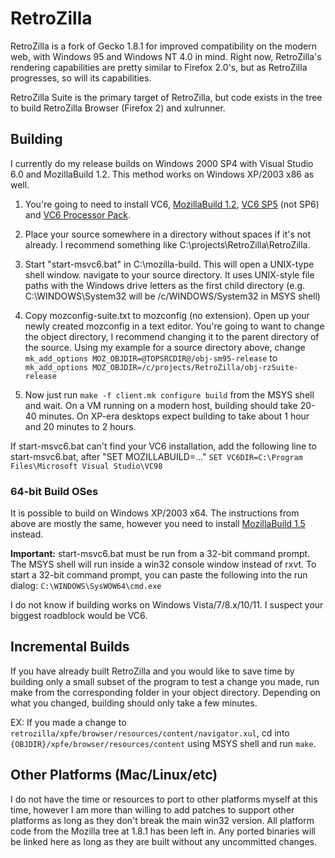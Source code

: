 # RetroZilla

RetroZilla is a fork of Gecko 1.8.1 for improved compatibility on the modern web, with Windows 95 and Windows NT 4.0 in mind. Right now, RetroZilla's rendering capabilities are pretty similar to Firefox 2.0's, but as RetroZilla progresses, so will its capabilities.

RetroZilla Suite is the primary target of RetroZilla, but code exists in the tree to build RetroZilla Browser (Firefox 2) and xulrunner.

## Building

I currently do my release builds on Windows 2000 SP4 with Visual Studio 6.0 and MozillaBuild 1.2. This method works on Windows XP/2003 x86 as well.

1. You're going to need to install VC6, [MozillaBuild 1.2](https://ftp.mozilla.org/pub/mozilla/libraries/win32/MozillaBuildSetup-1.2.exe), [VC6 SP5](https://github.com/rn10950/RetroZillaWeb/releases/download/0/vs6sp5.exe) (not SP6) and [VC6 Processor Pack](https://github.com/rn10950/RetroZillaWeb/releases/download/0/vcpp5.exe).

2. Place your source somewhere in a directory without spaces if it's not already. I recommend something like C:\projects\RetroZilla\RetroZilla. 

3. Start "start-msvc6.bat" in C:\mozilla-build\. This will open a UNIX-type shell window. navigate to your source directory. It uses UNIX-style file paths with the Windows drive letters as the first child directory (e.g. C:\WINDOWS\System32 will be /c/WINDOWS/System32 in MSYS shell) 

4. Copy mozconfig-suite.txt to mozconfig (no extension). Open up your newly created mozconfig in a text editor. You're going to want to change the object directory, I recommend changing it to the parent directory of the source. Using my example for a source directory above, change
`mk_add_options MOZ_OBJDIR=@TOPSRCDIR@/obj-sm95-release`
to 
`mk_add_options MOZ_OBJDIR=/c/projects/RetroZilla/obj-rzSuite-release`

4. Now just run `make -f client.mk configure build` from the MSYS shell and wait. On a VM running on a modern host, building should take 20-40 minutes. On XP-era desktops expect building to take about 1 hour and 20 minutes to 2 hours.

If start-msvc6.bat can't find your VC6 installation, add the following line to start-msvc6.bat, after "SET MOZILLABUILD=..."
`SET VC6DIR=C:\Program Files\Microsoft Visual Studio\VC98`

### 64-bit Build OSes
It is possible to build on Windows XP/2003 x64. The instructions from above are mostly the same, however you need to install [MozillaBuild 1.5](https://ftp.mozilla.org/pub/mozilla/libraries/win32/MozillaBuildSetup-1.5.exe) instead. 

**Important:** start-msvc6.bat must be run from a 32-bit command prompt. The MSYS shell will run inside a win32 console window instead of rxvt. To start a 32-bit command prompt, you can paste the following into the run dialog: `C:\WINDOWS\SysWOW64\cmd.exe`

I do not know if building works on Windows Vista/7/8.x/10/11. I suspect your biggest roadblock would be VC6.

## Incremental Builds
If you have already built RetroZilla and you would like to save time by building only a small subset of the program to test a change you made, run make from the corresponding folder in your object directory. Depending on what you changed, building should only take a few minutes.

EX: If you made a change to `retrozilla/xpfe/browser/resources/content/navigator.xul`, cd into `{OBJDIR}/xpfe/browser/resources/content` using MSYS shell and run `make`.

## Other Platforms (Mac/Linux/etc)
I do not have the time or resources to port to other platforms myself at this time, however I am more than willing to add patches to support other platforms as long as they don't break the main win32 version. All platform code from the Mozilla tree at 1.8.1 has been left in. Any ported binaries will be linked here as long as they are built without any uncommitted changes.